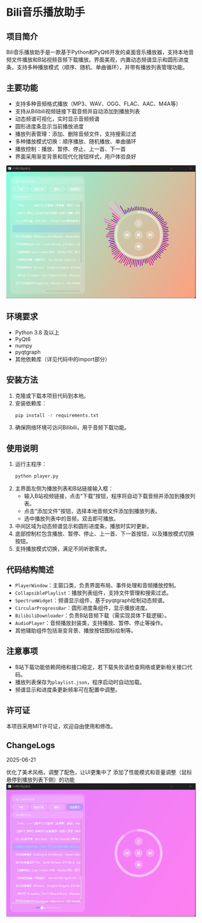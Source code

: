 # Bili音乐播放助手

## 项目简介
Bili音乐播放助手是一款基于Python和PyQt6开发的桌面音乐播放器，支持本地音频文件播放和B站视频音频下载播放。界面美观，内置动态频谱显示和圆形进度条，支持多种播放模式（顺序、随机、单曲循环），并带有播放列表管理功能。

## 主要功能
- 支持多种音频格式播放（MP3、WAV、OGG、FLAC、AAC、M4A等）
- 支持从Bilibili视频链接下载音频并自动添加到播放列表
- 动态频谱可视化，实时显示音频频谱
- 圆形进度条显示当前播放进度
- 播放列表管理：添加、删除音频文件，支持搜索过滤
- 多种播放模式切换：顺序播放、随机播放、单曲循环
- 播放控制：播放、暂停、停止、上一首、下一首
- 界面采用渐变背景和现代化按钮样式，用户体验良好

![image-20250616151609859](./assets/readme/normal.png)

<!-- ![image-20250616151654772](./README.assets/image-20250616151654772.png) -->

## 环境要求
- Python 3.8 及以上
- PyQt6
- numpy
- pyqtgraph
- 其他依赖库（详见代码中的import部分）

## 安装方法
1. 克隆或下载本项目代码到本地。
2. 安装依赖库：
   ```bash
   pip install -r requirements.txt
   ```
3. 确保网络环境可访问Bilibili，用于音频下载功能。

## 使用说明
1. 运行主程序：
   ```bash
   python player.py
   ```
2. 主界面左侧为播放列表和B站链接输入框：
   - 输入B站视频链接，点击“下载”按钮，程序将自动下载音频并添加到播放列表。
   - 点击“添加文件”按钮，选择本地音频文件添加到播放列表。
   - 选中播放列表中的音频，双击即可播放。
3. 中间区域为动态频谱显示和圆形进度条，播放时实时更新。
4. 底部控制栏包含播放、暂停、停止、上一首、下一首按钮，以及播放模式切换按钮。
5. 支持播放模式切换，满足不同听歌需求。

## 代码结构简述
- `PlayerWindow`：主窗口类，负责界面布局、事件处理和音频播放控制。
- `CollapsiblePlaylist`：播放列表组件，支持文件管理和搜索过滤。
- `SpectrumWidget`：频谱显示组件，基于pyqtgraph绘制动态频谱。
- `CircularProgressBar`：圆形进度条组件，显示播放进度。
- `BilibiliDownloader`：负责B站音频下载（需实现具体下载逻辑）。
- `AudioPlayer`：音频播放封装类，支持播放、暂停、停止等操作。
- 其他辅助组件包括渐变背景、播放按钮图标绘制等。

## 注意事项
- B站下载功能依赖网络和接口稳定，若下载失败请检查网络或更新相关接口代码。
- 播放列表保存为`playlist.json`，程序启动时自动加载。
- 频谱显示和进度条更新频率可在配置中调整。

## 许可证
本项目采用MIT许可证，欢迎自由使用和修改。

## ChangeLogs

2025-06-21

优化了美术风格，调整了配色，让UI更集中了
添加了性能模式和音量调整（鼠标悬停到播放列表下侧）的功能
![性能模式](./assets/readme/efficiency.png)
